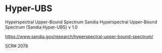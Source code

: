 # Hyper-UBS

Hyperspectral Upper-Bound Spectrum
Sandia Hyperspectral Upper-Bound Spectrum (Sandia Hyper-UBS) v 1.0

https://www.sandia.gov/research/hyperspectral-upper-bound-spectrum/

SCR# 2078
